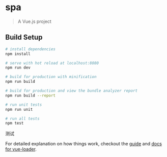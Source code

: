 # spa

> A Vue.js project

## Build Setup

``` bash
# install dependencies
npm install

# serve with hot reload at localhost:8080
npm run dev

# build for production with minification
npm run build

# build for production and view the bundle analyzer report
npm run build --report

# run unit tests
npm run unit

# run all tests
npm test
```
测试

For detailed explanation on how things work, checkout the [guide](http://vuejs-templates.github.io/webpack/) and [docs for vue-loader](http://vuejs.github.io/vue-loader).
